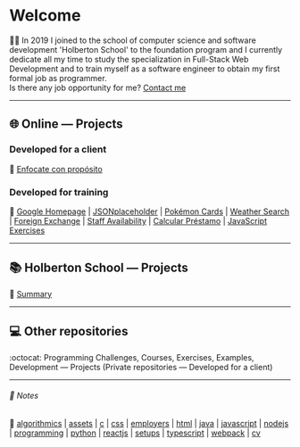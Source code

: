 # Welcome
:man_technologist: In 2019 I joined to the school of computer science and software development 'Holberton School' to the foundation program and I currently dedicate all my time to study the specialization in Full-Stack Web Development and to train myself as a software engineer to obtain my first formal job as programmer.  
Is there any job opportunity for me? [Contact me](https://www.javierandresgp.com)
- - -
## :globe_with_meridians: Online ― Projects
### Developed for a client
:checkered_flag: [Enfocate con propósito](http://www.enfocateconproposito.org/)
### Developed for training
:muscle: [Google Homepage](https://javierandresgp.github.io/github_pages-google_homepage/) | [JSONplaceholder](https://javierandresgp.github.io/github_pages-jsonplaceholder/) | [Pokémon Cards](https://javierandresgp.github.io/github_pages-pokemon_cards/) | [Weather Search](https://javierandresgp.github.io/github_pages-weather_search/) | [Foreign Exchange](https://javierandresgp.github.io/github_pages-foreign_exchange/) | [Staff Availability](https://javierandresgp.github.io/github_pages-staff_availability/) | [Calcular Préstamo](https://javierandresgp.github.io/github_pages-calcular_prestamo/) | [JavaScript Exercises](https://javierandresgp.github.io/github_pages-javascript_exercises/)
- - -
## :books: Holberton School ― Projects
:school: [Summary](holberton_school.md)
- - -
## :computer: Other repositories
:octocat: Programming Challenges, Courses, Exercises, Examples, Development ― Projects (Private repositories ― Developed for a client)
- - -
###### :memo: Notes
:bookmark: [algorithmics](algorithmics.md) | [assets](assets.md) | [c](c.md) | [css](css.md) | [employers](employers.md) | [html](html.md) | [java](java.md) | [javascript](javascript.md) | [nodejs](nodejs.md) | [programming](programming.md) | [python](python.md) | [reactjs](reactjs.md) | [setups](setups.md) | [typescript](typescript.md) | [webpack](webpack.md) | [cv](0-cv.pdf)
